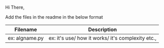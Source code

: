 Hi There,

Add the files in the readme in the below format

| Filename      | Description |
| ----------- | ----------- |
| ex: algname.py      | ex: it's use/ how it works/ it's complexity etc.,  |

